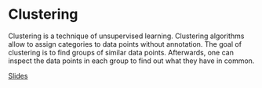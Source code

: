 # Clustering

Clustering is a technique of unsupervised learning. Clustering algorithms allow to assign categories to data points without annotation. 
The goal of clustering is to find groups of similar data points. 
Afterwards, one can inspect the data points in each group to find out what they have in common.

[Slides](ttps://github.com/BiAPoL/Image-data-science-with-Python-and-Napari-EPFL2022/raw/main/docs/day4f_clustering/clustering.pdf)